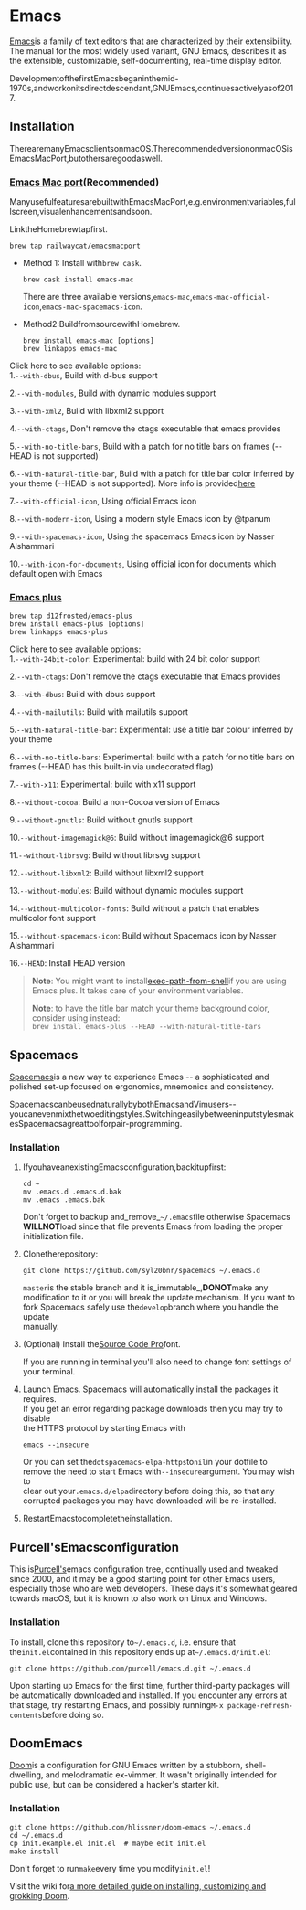 # Emacs

[Emacs](https://www.gnu.org/software/emacs/)is a family of text editors that are characterized by their extensibility. The manual for the most widely used variant, GNU Emacs, describes it as the extensible, customizable, self-documenting, real-time display editor.

DevelopmentofthefirstEmacsbeganinthemid-1970s,andworkonitsdirectdescendant,GNUEmacs,continuesactivelyasof2017.

## Installation

TherearemanyEmacsclientsonmacOS.TherecommendedversiononmacOSisEmacsMacPort,butothersaregoodaswell.

### [Emacs Mac port](https://bitbucket.org/mituharu/emacs-mac/overview)\(Recommended\)

ManyusefulfeaturesarebuiltwithEmacsMacPort,e.g.environmentvariables,fullscreen,visualenhancementsandsoon.

LinktheHomebrewtapfirst.

```
brew tap railwaycat/emacsmacport
```

* Method 1: Install with`brew cask`.

  ```
  brew cask install emacs-mac
  ```

  There are three available versions,`emacs-mac`,`emacs-mac-official-icon`,`emacs-mac-spacemacs-icon`.

* Method2:BuildfromsourcewithHomebrew.

  ```
  brew install emacs-mac [options]
  brew linkapps emacs-mac
  ```



Click here to see available options:  
1.`--with-dbus`, Build with d-bus support  
  
2.`--with-modules`, Build with dynamic modules support  
  
3.`--with-xml2`, Build with libxml2 support  
  
4.`--with-ctags`, Don't remove the ctags executable that emacs provides  
  
5.`--with-no-title-bars`, Build with a patch for no title bars on frames \(--HEAD is not supported\)  
  
6.`--with-natural-title-bar`, Build with a patch for title bar color inferred by your theme \(--HEAD is not supported\). More info is provided[here](https://github.com/railwaycat/homebrew-emacsmacport/wiki/Natural-Title-Bar)  
  
7.`--with-official-icon`, Using official Emacs icon  
  
8.`--with-modern-icon`, Using a modern style Emacs icon by @tpanum  
  
9.`--with-spacemacs-icon`, Using the spacemacs Emacs icon by Nasser Alshammari  
  
10.`--with-icon-for-documents`, Using official icon for documents which default open with Emacs  
  


### [Emacs plus](https://github.com/d12frosted/homebrew-emacs-plus#emacs-plus)

```
brew tap d12frosted/emacs-plus
brew install emacs-plus [options]
brew linkapps emacs-plus
```



Click here to see available options:  
1.`--with-24bit-color`: Experimental: build with 24 bit color support  
  
2.`--with-ctags`: Don't remove the ctags executable that Emacs provides  
  
3.`--with-dbus`: Build with dbus support  
  
4.`--with-mailutils`: Build with mailutils support  
  
5.`--with-natural-title-bar`: Experimental: use a title bar colour inferred by your theme  
  
6.`--with-no-title-bars`: Experimental: build with a patch for no title bars on frames \(--HEAD has this built-in via undecorated flag\)  
  
7.`--with-x11`: Experimental: build with x11 support  
  
8.`--without-cocoa`: Build a non-Cocoa version of Emacs  
  
9.`--without-gnutls`: Build without gnutls support  
  
10.`--without-imagemagick@6`: Build without imagemagick@6 support  
  
11.`--without-librsvg`: Build without librsvg support  
  
12.`--without-libxml2`: Build without libxml2 support  
  
13.`--without-modules`: Build without dynamic modules support  
  
14.`--without-multicolor-fonts`: Build without a patch that enables multicolor font support  
  
15.`--without-spacemacs-icon`: Build without Spacemacs icon by Nasser Alshammari  
  
16.`--HEAD`: Install HEAD version  
  


> **Note**: You might want to install[exec-path-from-shell](https://github.com/purcell/exec-path-from-shell)if you are using Emacs plus. It takes care of your environment variables.
>
> **Note**: to have the title bar match your theme background color, consider using instead:  
> `brew install emacs-plus --HEAD --with-natural-title-bars`

## Spacemacs

[Spacemacs](https://github.com/syl20bnr/spacemacs/blob/master/README.md)is a new way to experience Emacs -- a sophisticated and polished set-up focused on ergonomics, mnemonics and consistency.

SpacemacscanbeusednaturallybybothEmacsandVimusers--youcanevenmixthetwoeditingstyles.SwitchingeasilybetweeninputstylesmakesSpacemacsagreattoolforpair-programming.

### Installation

1. IfyouhaveanexistingEmacsconfiguration,backitupfirst:

   ```
   cd ~
   mv .emacs.d .emacs.d.bak
   mv .emacs .emacs.bak
   ```

   Don't forget to backup and_remove_`~/.emacs`file otherwise Spacemacs  
   **WILLNOT**load since that file prevents Emacs from loading the proper  
   initialization file.

2. Clonetherepository:

   ```
   git clone https://github.com/syl20bnr/spacemacs ~/.emacs.d
   ```

   `master`is the stable branch and it is_immutable_,**DONOT**make any  
   modification to it or you will break the update mechanism. If you want to  
   fork Spacemacs safely use the`develop`branch where you handle the update  
   manually.

3. \(Optional\) Install the[Source Code Pro](https://github.com/adobe-fonts/source-code-pro)font.

   If you are running in terminal you'll also need to change font settings of  
   your terminal.

4. Launch Emacs. Spacemacs will automatically install the packages it requires.  
   If you get an error regarding package downloads then you may try to disable  
   the HTTPS protocol by starting Emacs with

   ```
   emacs --insecure
   ```

   Or you can set the`dotspacemacs-elpa-https`to`nil`in your dotfile to  
   remove the need to start Emacs with`--insecure`argument. You may wish to  
   clear out your`.emacs.d/elpa`directory before doing this, so that any  
   corrupted packages you may have downloaded will be re-installed.

5. RestartEmacstocompletetheinstallation.

## Purcell'sEmacsconfiguration

This is[Purcell's](https://github.com/purcell/emacs.d)emacs configuration tree, continually used and tweaked since 2000, and it may be a good starting point for other Emacs users, especially those who are web developers. These days it's somewhat geared towards macOS, but it is known to also work on Linux and Windows.

### Installation

To install, clone this repository to`~/.emacs.d`, i.e. ensure that the`init.el`contained in this repository ends up at`~/.emacs.d/init.el`:

```
git clone https://github.com/purcell/emacs.d.git ~/.emacs.d
```

Upon starting up Emacs for the first time, further third-party packages will be automatically downloaded and installed. If you encounter any errors at that stage, try restarting Emacs, and possibly running`M-x package-refresh-contents`before doing so.

## DoomEmacs

[Doom](https://github.com/hlissner/doom-emacs)is a configuration for GNU Emacs written by a stubborn, shell-dwelling, and melodramatic ex-vimmer. It wasn't originally intended for public use, but can be considered a hacker's starter kit.

### Installation

```
git clone https://github.com/hlissner/doom-emacs ~/.emacs.d
cd ~/.emacs.d
cp init.example.el init.el  # maybe edit init.el
make install
```

Don't forget to run`make`every time you modify`init.el`!

Visit the wiki for[a more detailed guide on installing, customizing and grokking Doom](https://github.com/hlissner/doom-emacs/wiki).

